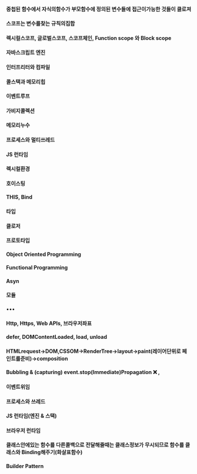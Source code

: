 #### 중첩된 함수에서 자식의함수가 부모함수에 정의된 변수들에 접근이가능한 것들이 클로져
#### 스코프는 변수를찾는 규칙의집합
#### 렉시컬스코프, 글로벌스코프, 스코프체인, Function scope 와 Block scope
#### 자바스크립트 엔진
#### 인터프리터와 컴파일
#### 콜스택과 메모리힙
#### 이벤트루프
#### 가비지콜렉션
#### 메모리누수
#### 프로세스와 멀티쓰레드
#### JS 런타임
#### 렉시컬환경
#### 호이스팅
#### THIS, Bind
#### 타입
#### 클로저
#### 프로토타입
#### Object Oriented Programming
#### Functional Programming
#### Asyn
#### 모듈
#### 
•••
#### Http, Https, Web APIs, 브라우저좌표
#### defer, DOMContentLoaded, load, unload
#### HTMLrequest->DOM,CSSOM->RenderTree->layout->paint(레이어단위로 페인트를준비)->composition
#### Bubbling & (capturing) event.stop(Immediate)Propagation ❌ , 
#### 이벤트위임
#### 프로세스와 쓰레드
#### JS 런타임(엔진 & 스택)
#### 브라우저 런타임
#### 클래스안에있는 함수를 다른콜백으로 전달해줄때는 클래스정보가 무시되므로 함수를 클래스와 Binding해주기(화살표함수)
#### Builder Pattern
